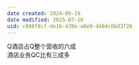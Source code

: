 ```yaml
---
date created: 2024-09-19
date modified: 2025-07-10
uid: c980f0cf-de16-439e-a0e9-d484c6bd3f28
---
```


Q酒店占Q整个营收的六成  
	酒店业务QC比有三成多

	
